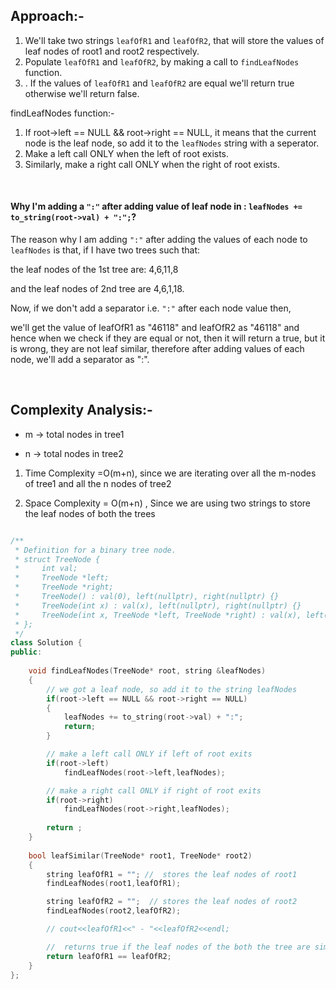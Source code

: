 ## Approach:-

1. We'll take two strings ``leafOfR1`` and ``leafOfR2``, that will store the values of leaf nodes of root1 and root2 respectively.
2. Populate ``leafOfR1`` and ``leafOfR2``, by making a call to ``findLeafNodes`` function.
3. . If the values of ``leafOfR1`` and ``leafOfR2`` are equal we'll return true otherwise we'll return false.

findLeafNodes function:-
1. If root->left == NULL && root->right == NULL, it means that the current node is the leaf node, so add it to the ``leafNodes`` string with a seperator.
2. Make a left call ONLY when the left of root exists.
3. Similarly, make a right call ONLY when the right of root exists.

<br>

#### Why I'm adding a ``":"`` after adding value of leaf node in : ``leafNodes += to_string(root->val) + ":";``?


The reason why I am adding ``":"`` after adding the values of each node to ``leafNodes`` is that, if I have two trees such that:

the leaf nodes of the 1st tree are: 4,6,11,8 

and the leaf nodes of 2nd tree are 4,6,1,18.

Now, if we don't add a separator i.e. ``":"`` after each node value then,

we'll get the value of leafOfR1 as "46118" 
and leafOfR2 as "46118" and hence when we check if they are equal or not, then it will return a true, but it is wrong, they are not leaf similar, 
therefore after adding values of each node, we'll add a separator as ":".


<br>


## Complexity Analysis:-

- m -> total nodes in tree1

- n -> total nodes in tree2


1. Time Complexity =O(m+n), since we are iterating over all the m-nodes of tree1 and all the n nodes of tree2


2. Space Complexity = O(m+n) , Since we are using two strings to store the leaf nodes of both the trees

```cpp

/**
 * Definition for a binary tree node.
 * struct TreeNode {
 *     int val;
 *     TreeNode *left;
 *     TreeNode *right;
 *     TreeNode() : val(0), left(nullptr), right(nullptr) {}
 *     TreeNode(int x) : val(x), left(nullptr), right(nullptr) {}
 *     TreeNode(int x, TreeNode *left, TreeNode *right) : val(x), left(left), right(right) {}
 * };
 */
class Solution {
public:
    
    void findLeafNodes(TreeNode* root, string &leafNodes)
    {
        // we got a leaf node, so add it to the string leafNodes
        if(root->left == NULL && root->right == NULL)
        {
            leafNodes += to_string(root->val) + ":";
            return;
        }

        // make a left call ONLY if left of root exits
        if(root->left)
            findLeafNodes(root->left,leafNodes);

        // make a right call ONLY if right of root exits
        if(root->right)
            findLeafNodes(root->right,leafNodes);
        
        return ;
    }
    
    bool leafSimilar(TreeNode* root1, TreeNode* root2)
    {
        string leafOfR1 = ""; //  stores the leaf nodes of root1
        findLeafNodes(root1,leafOfR1);

        string leafOfR2 = "";  // stores the leaf nodes of root2
        findLeafNodes(root2,leafOfR2);

        // cout<<leafOfR1<<" - "<<leafOfR2<<endl;

        //  returns true if the leaf nodes of the both the tree are similar else returns false.
        return leafOfR1 == leafOfR2;
    }
};

```

